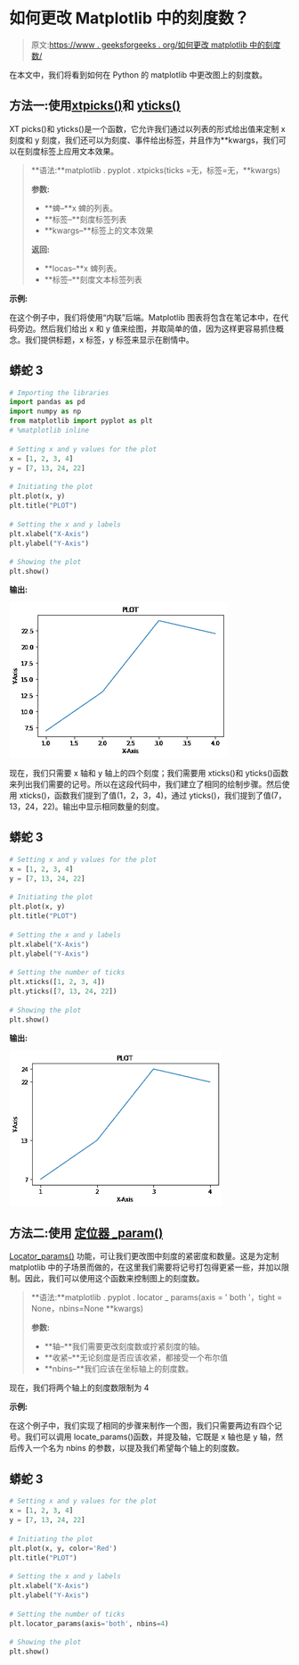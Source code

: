 # 如何更改 Matplotlib 中的刻度数？

> 原文:[https://www . geeksforgeeks . org/如何更改 matplotlib 中的刻度数/](https://www.geeksforgeeks.org/how-to-change-the-number-of-ticks-in-matplotlib/)

在本文中，我们将看到如何在 Python 的 matplotlib 中更改图上的刻度数。

## **方法一:使用**[**xtpicks()**](https://www.geeksforgeeks.org/matplotlib-pyplot-xticks-in-python/)**和** [**yticks()**](https://www.geeksforgeeks.org/matplotlib-pyplot-yticks-in-python/)

XT picks()和 yticks()是一个函数，它允许我们通过以列表的形式给出值来定制 x 刻度和 y 刻度，我们还可以为刻度、事件给出标签，并且作为**kwargs，我们可以在刻度标签上应用文本效果。

> **语法:**matplotlib . pyplot . xtpicks(ticks =无，标签=无，**kwargs)
> 
> **参数:**
> 
> *   **蜱–**x 蜱的列表。
> *   **标签–**刻度标签列表
> *   **kwargs–**标签上的文本效果
> 
> **返回:**
> 
> *   **locas–**x 蜱列表。
> *   **标签–**刻度文本标签列表

**示例:**

在这个例子中，我们将使用“内联”后端。Matplotlib 图表将包含在笔记本中，在代码旁边。然后我们给出 x 和 y 值来绘图，并取简单的值，因为这样更容易抓住概念。我们提供标题，x 标签，y 标签来显示在剧情中。

## 蟒蛇 3

```py
# Importing the libraries
import pandas as pd
import numpy as np
from matplotlib import pyplot as plt
# %matplotlib inline

# Setting x and y values for the plot
x = [1, 2, 3, 4]
y = [7, 13, 24, 22]

# Initiating the plot
plt.plot(x, y)
plt.title("PLOT")

# Setting the x and y labels
plt.xlabel("X-Axis")
plt.ylabel("Y-Axis")

# Showing the plot
plt.show()
```

**输出:**

![](img/e280e90b1ad633f208648852c8d37292.png)

现在，我们只需要 x 轴和 y 轴上的四个刻度；我们需要用 xticks()和 yticks()函数来列出我们需要的记号。所以在这段代码中，我们建立了相同的绘制步骤。然后使用 xticks()，函数我们提到了值(1，2，3，4)，通过 yticks()，我们提到了值(7，13，24，22)。输出中显示相同数量的刻度。

## 蟒蛇 3

```py
# Setting x and y values for the plot
x = [1, 2, 3, 4]
y = [7, 13, 24, 22]

# Initiating the plot
plt.plot(x, y)
plt.title("PLOT")

# Setting the x and y labels
plt.xlabel("X-Axis")
plt.ylabel("Y-Axis")

# Setting the number of ticks
plt.xticks([1, 2, 3, 4])
plt.yticks([7, 13, 24, 22])

# Showing the plot
plt.show()
```

**输出:**

![](img/61fb61c74a9328da053e1ebe543f0f5c.png)

## **方法二:使用** [**定位器 _param()**](https://www.geeksforgeeks.org/matplotlib-pyplot-locator_params-in-python/)

[Locator_params()](https://www.geeksforgeeks.org/matplotlib-pyplot-locator_params-in-python/) 功能，可让我们更改图中刻度的紧密度和数量。这是为定制 matplotlib 中的子场景而做的，在这里我们需要将记号打包得更紧一些，并加以限制。因此，我们可以使用这个函数来控制图上的刻度数。

> **语法:**matplotlib . pyplot . locator _ params(axis = ' both '，tight = None，nbins=None **kwargs)
> 
> **参数:**
> 
> *   **轴–**我们需要更改刻度数或拧紧刻度的轴。
> *   **收紧–**无论刻度是否应该收紧，都接受一个布尔值
> *   **nbins–**我们应该在坐标轴上的刻度数。

现在，我们将两个轴上的刻度数限制为 4

**示例:**

在这个例子中，我们实现了相同的步骤来制作一个图，我们只需要两边有四个记号。我们可以调用 locate_params()函数，并提及轴，它既是 x 轴也是 y 轴，然后传入一个名为 nbins 的参数，以提及我们希望每个轴上的刻度数。

## 蟒蛇 3

```py
# Setting x and y values for the plot
x = [1, 2, 3, 4]
y = [7, 13, 24, 22]

# Initiating the plot
plt.plot(x, y, color='Red')
plt.title("PLOT")

# Setting the x and y labels
plt.xlabel("X-Axis")
plt.ylabel("Y-Axis")

# Setting the number of ticks
plt.locator_params(axis='both', nbins=4)

# Showing the plot
plt.show()
```